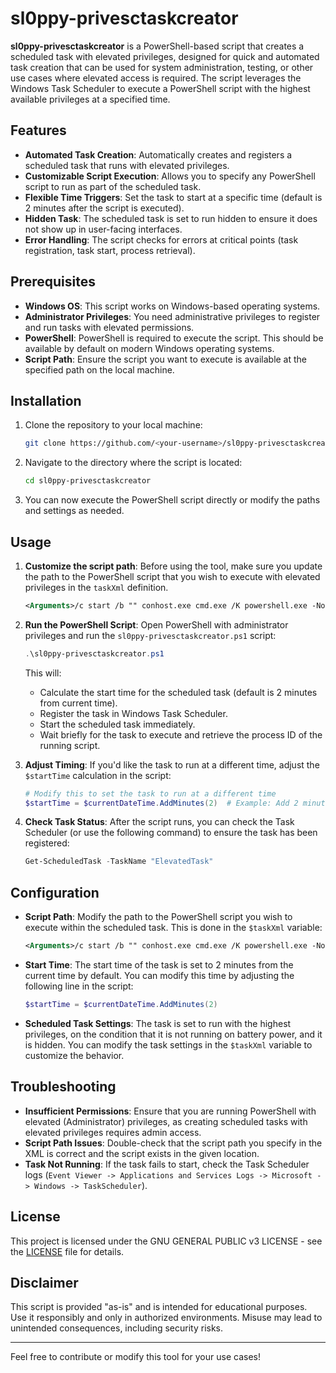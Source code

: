 # sl0ppy-privesctaskcreator

**sl0ppy-privesctaskcreator** is a PowerShell-based script that creates a scheduled task with elevated privileges, designed for quick and automated task creation that can be used for system administration, testing, or other use cases where elevated access is required. The script leverages the Windows Task Scheduler to execute a PowerShell script with the highest available privileges at a specified time.

## Features

- **Automated Task Creation**: Automatically creates and registers a scheduled task that runs with elevated privileges.
- **Customizable Script Execution**: Allows you to specify any PowerShell script to run as part of the scheduled task.
- **Flexible Time Triggers**: Set the task to start at a specific time (default is 2 minutes after the script is executed).
- **Hidden Task**: The scheduled task is set to run hidden to ensure it does not show up in user-facing interfaces.
- **Error Handling**: The script checks for errors at critical points (task registration, task start, process retrieval).

## Prerequisites

- **Windows OS**: This script works on Windows-based operating systems.
- **Administrator Privileges**: You need administrative privileges to register and run tasks with elevated permissions.
- **PowerShell**: PowerShell is required to execute the script. This should be available by default on modern Windows operating systems.
- **Script Path**: Ensure the script you want to execute is available at the specified path on the local machine.

## Installation

1. Clone the repository to your local machine:
    ```bash
    git clone https://github.com/<your-username>/sl0ppy-privesctaskcreator.git
    ```

2. Navigate to the directory where the script is located:
    ```bash
    cd sl0ppy-privesctaskcreator
    ```

3. You can now execute the PowerShell script directly or modify the paths and settings as needed.

## Usage

1. **Customize the script path**:
    Before using the tool, make sure you update the path to the PowerShell script that you wish to execute with elevated privileges in the `taskXml` definition.

    ```xml
    <Arguments>/c start /b "" conhost.exe cmd.exe /K powershell.exe -NoProfile -ExecutionPolicy Bypass -File "C:\Path\To\Your\Script.ps1"</Arguments>
    ```

2. **Run the PowerShell Script**:
    Open PowerShell with administrator privileges and run the `sl0ppy-privesctaskcreator.ps1` script:

    ```powershell
    .\sl0ppy-privesctaskcreator.ps1
    ```

    This will:
    - Calculate the start time for the scheduled task (default is 2 minutes from current time).
    - Register the task in Windows Task Scheduler.
    - Start the scheduled task immediately.
    - Wait briefly for the task to execute and retrieve the process ID of the running script.

3. **Adjust Timing**:
    If you'd like the task to run at a different time, adjust the `$startTime` calculation in the script:

    ```powershell
    # Modify this to set the task to run at a different time
    $startTime = $currentDateTime.AddMinutes(2)  # Example: Add 2 minutes from current time
    ```

4. **Check Task Status**:
    After the script runs, you can check the Task Scheduler (or use the following command) to ensure the task has been registered:

    ```powershell
    Get-ScheduledTask -TaskName "ElevatedTask"
    ```

## Configuration

- **Script Path**: Modify the path to the PowerShell script you wish to execute within the scheduled task. This is done in the `$taskXml` variable:
  
    ```xml
    <Arguments>/c start /b "" conhost.exe cmd.exe /K powershell.exe -NoProfile -ExecutionPolicy Bypass -File "C:\Path\To\Your\Script.ps1"</Arguments>
    ```

- **Start Time**: The start time of the task is set to 2 minutes from the current time by default. You can modify this time by adjusting the following line in the script:

    ```powershell
    $startTime = $currentDateTime.AddMinutes(2)
    ```

- **Scheduled Task Settings**: The task is set to run with the highest privileges, on the condition that it is not running on battery power, and it is hidden. You can modify the task settings in the `$taskXml` variable to customize the behavior.

## Troubleshooting

- **Insufficient Permissions**: Ensure that you are running PowerShell with elevated (Administrator) privileges, as creating scheduled tasks with elevated privileges requires admin access.
- **Script Path Issues**: Double-check that the script path you specify in the XML is correct and the script exists in the given location.
- **Task Not Running**: If the task fails to start, check the Task Scheduler logs (`Event Viewer -> Applications and Services Logs -> Microsoft -> Windows -> TaskScheduler`).

## License

This project is licensed under the GNU GENERAL PUBLIC v3 LICENSE - see the [LICENSE](LICENSE) file for details.

## Disclaimer

This script is provided "as-is" and is intended for educational purposes. Use it responsibly and only in authorized environments. Misuse may lead to unintended consequences, including security risks.

---

Feel free to contribute or modify this tool for your use cases!
